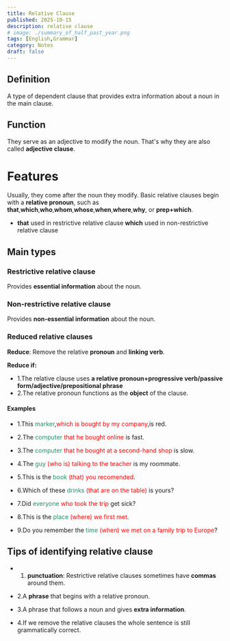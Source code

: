 ```yaml
---
title: Relative Clause
published: 2025-10-15
description: relative clause
# image: ./summary_of_half_past_year.png
tags: [English,Grammar]
category: Notes
draft: false
---
```


## Definition

A type of dependent clause that provides extra information 
about a noun in the main clause.
## Function

They serve as an adjective to modify the noun. That's why 
they are also called **adjective clause**.
# Features

Usually, they come after the noun they modify. Basic
relative clauses begin with a **relative pronoun**, such 
as **that**,**which**,**who**,**whom**,**whose**,**when**,**where**,**why**,
or **prep+which**.

- **that** used in restrictive relative clause
  **which** used in non-restrictive relative clause

## Main types
### Restrictive relative clause

Provides **essential information** about the noun.

### Non-restrictive relative clause

Provides **non-essential information** about the noun.

### Reduced relative clauses

**Reduce**: Remove the relative **pronoun** and **linking verb**.

**Reduce if:** 
- 1.The relative clause uses **a relative pronoun+progressive
  verb/passive form/adjective/prepositional phrase** 
- 2.The relative pronoun functions as the **object** of the clause.

#### Examples
- 1.This <font color =#238E68>marker</font>,<font color = #FF0000>which is bought by my company</font>,is red.
  
- 2.The <font color =#238E68>computer</font> <font color = #FF0000>that he bought online</font> is fast.
  
- 3.The <font color =#238E68>computer</font><font color = #FF0000> that he bought at a second-hand shop</font> is slow.
  
- 4.The <font color =#238E68>guy</font> <font color = #FF0000>(who is) talking to the teacher</font> is my roommate.
  
- 5.This is the <font color =#238E68>book</font> <font color = #FF0000>(that) you recomended</font>.
  
- 6.Which of these <font color =#238E68>drinks</font> <font color = #FF0000>(that are on the table)</font> is yours?
  
- 7.Did <font color =#238E68>everyone</font> <font color = #FF0000>who took the trip</font> get sick?
  
- 8.This is the <font color =#238E68>place</font> <font color = #FF0000>(where) we first met</font>.
  
- 9.Do you remember the <font color =#238E68>time</font> <font color = #FF0000>(when) we met on a family trip to Europe</font>?

## Tips of identifying relative clause

- 1. **punctuation**: Restrictive relative clauses sometimes
  have **commas** around them.
  
- 2.A **phrase** that begins with a relative pronoun.
  
- 3.A phrase that follows a noun and gives **extra information**. 
  
- 4.If we remove the relative clauses the whole sentence is
  still grammatically correct.
  
